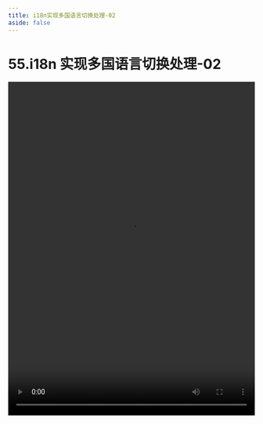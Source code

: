 ```yaml
---
title: i18n实现多国语言切换处理-02
aside: false
---
```


# 55.i18n 实现多国语言切换处理-02

<video autoplay src="http://qn.chinavanes.com/interview/react-interview/55.i18n实现多国语言切换处理-02.mp4" controls controlsList="nodownload" width="100%" height="680"/>
